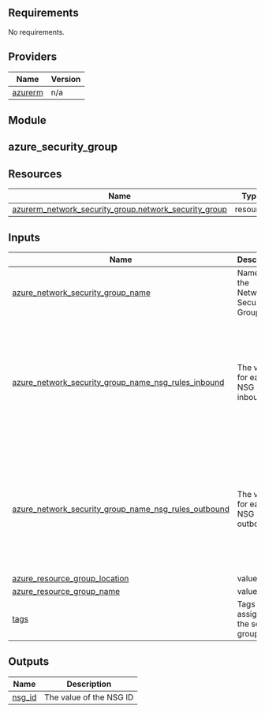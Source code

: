 ## Requirements

No requirements.

## Providers

| Name | Version |
|------|---------|
| <a name="provider_azurerm"></a> [azurerm](#provider\_azurerm) | n/a |

## Module

<h2> azure_security_group </h2>

## Resources

| Name | Type |
|------|------|
| [azurerm_network_security_group.network_security_group](https://registry.terraform.io/providers/hashicorp/azurerm/latest/docs/resources/network_security_group) | resource |

## Inputs

| Name | Description | Type | Default | Required |
|------|-------------|------|---------|:--------:|
| <a name="input_azure_network_security_group_name"></a> [azure\_network\_security\_group\_name](#input\_azure\_network\_security\_group\_name) | Name of the Network Security Group | `string` | n/a | yes |
| <a name="input_azure_network_security_group_name_nsg_rules_inbound"></a> [azure\_network\_security\_group\_name\_nsg\_rules\_inbound](#input\_azure\_network\_security\_group\_name\_nsg\_rules\_inbound) | The values for each NSG rule inbound | <pre>list(object({<br>    name                       = string<br>    priority                   = number<br>    direction                  = string<br>    access                     = string<br>    protocol                   = string<br>    source_port_range          = string<br>    destination_port_range     = string<br>    source_address_prefix      = string<br>    destination_address_prefix = string<br>  }))</pre> | n/a | yes |
| <a name="input_azure_network_security_group_name_nsg_rules_outbound"></a> [azure\_network\_security\_group\_name\_nsg\_rules\_outbound](#input\_azure\_network\_security\_group\_name\_nsg\_rules\_outbound) | The values for each NSG rule outbound | <pre>list(object({<br>    name                       = string<br>    priority                   = number<br>    direction                  = string<br>    access                     = string<br>    protocol                   = string<br>    source_port_range          = string<br>    destination_port_range     = string<br>    source_address_prefix      = string<br>    destination_address_prefix = string<br>  }))</pre> | n/a | yes |
| <a name="input_azure_resource_group_location"></a> [azure\_resource\_group\_location](#input\_azure\_resource\_group\_location) | value | `string` | n/a | yes |
| <a name="input_azure_resource_group_name"></a> [azure\_resource\_group\_name](#input\_azure\_resource\_group\_name) | value | `string` | n/a | yes |
| <a name="input_tags"></a> [tags](#input\_tags) | Tags to assign to the security groups. | `map(string)` | `{}` | no |

## Outputs

| Name | Description |
|------|-------------|
| <a name="output_nsg_id"></a> [nsg\_id](#output\_nsg\_id) | The value of the NSG ID |

